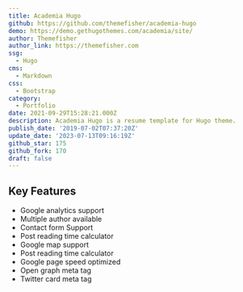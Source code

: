 ```yaml
---
title: Academia Hugo
github: https://github.com/themefisher/academia-hugo
demo: https://demo.gethugothemes.com/academia/site/
author: Themefisher
author_link: https://themefisher.com
ssg:
  - Hugo
cms:
  - Markdown
css:
  - Bootstrap
category:
  - Portfolio
date: 2021-09-29T15:28:21.000Z
description: Academia Hugo is a resume template for Hugo theme.
publish_date: '2019-07-02T07:37:20Z'
update_date: '2023-07-13T09:16:19Z'
github_star: 175
github_fork: 170
draft: false
---
```


## Key Features

- Google analytics support
- Multiple author available
- Contact form Support
- Post reading time calculator
- Google map support
- Post reading time calculator
- Google page speed optimized
- Open graph meta tag
- Twitter card meta tag
